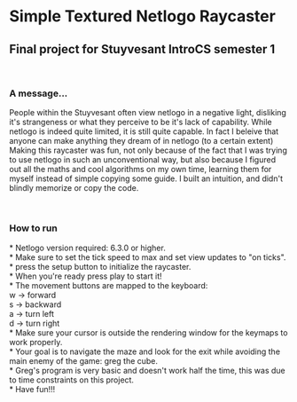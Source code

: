 <h1>Simple Textured Netlogo Raycaster</h1>
<h2>Final project for Stuyvesant IntroCS semester 1</h2>
<br>
<h3>A message...</h3>
<p>
People within the Stuyvesant often view netlogo in a negative light, disliking it's strangeness or what they perceive to be it's lack of capability.
While netlogo is indeed quite limited, it is still quite capable. In fact I beleive that anyone can make anything they dream of in netlogo (to a certain extent)
Making this raycaster was fun, not only because of the fact that I was trying to use netlogo in such an unconventional way, but also because I figured out all the maths and cool algorithms on my own time, learning them for myself instead of simple copying some guide. I built an intuition, and didn't blindly memorize or copy the code.
</p>
<br>
<h3>How to run</h3>
* Netlogo version required: 6.3.0 or higher. <br>
* Make sure to set the tick speed to max and set view updates to "on ticks". <br>
* press the setup button to initialize the raycaster. <br>
* When you're ready press play to start it! <br>
* The movement buttons are mapped to the keyboard: <br>
    w -> forward <br>
    s -> backward <br>
    a -> turn left <br>
    d -> turn right <br>
* Make sure your cursor is outside the rendering window for the keymaps to work properly. <br>
* Your goal is to navigate the maze and look for the exit while avoiding the main enemy of the game: greg the cube. <br>
    * Greg's program is very basic and doesn't work half the time, this was due to time constraints on this project. <br>
* Have fun!!! <br>
